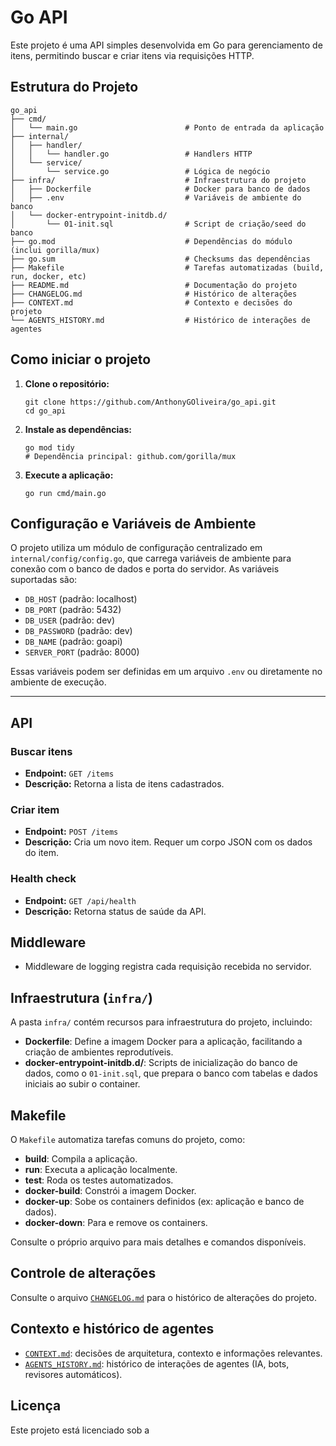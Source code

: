 # Go API

Este projeto é uma API simples desenvolvida em Go para gerenciamento de itens, permitindo buscar e criar itens via requisições HTTP.

## Estrutura do Projeto


```
go_api
├── cmd/
│   └── main.go                        # Ponto de entrada da aplicação
├── internal/
│   ├── handler/
│   │   └── handler.go                 # Handlers HTTP
│   └── service/
│       └── service.go                 # Lógica de negócio
├── infra/                             # Infraestrutura do projeto
│   ├── Dockerfile                     # Docker para banco de dados
│   ├── .env                           # Variáveis de ambiente do banco
│   └── docker-entrypoint-initdb.d/
│       └── 01-init.sql                # Script de criação/seed do banco
├── go.mod                             # Dependências do módulo (inclui gorilla/mux)
├── go.sum                             # Checksums das dependências
├── Makefile                           # Tarefas automatizadas (build, run, docker, etc)
├── README.md                          # Documentação do projeto
├── CHANGELOG.md                       # Histórico de alterações
├── CONTEXT.md                         # Contexto e decisões do projeto
└── AGENTS_HISTORY.md                  # Histórico de interações de agentes
```

## Como iniciar o projeto

1. **Clone o repositório:**
   ```
   git clone https://github.com/AnthonyGOliveira/go_api.git
   cd go_api
   ```

2. **Instale as dependências:**
   ```
   go mod tidy
   # Dependência principal: github.com/gorilla/mux
   ```

3. **Execute a aplicação:**
   ```
   go run cmd/main.go
   ```


## Configuração e Variáveis de Ambiente

O projeto utiliza um módulo de configuração centralizado em `internal/config/config.go`, que carrega variáveis de ambiente para conexão com o banco de dados e porta do servidor. As variáveis suportadas são:

- `DB_HOST` (padrão: localhost)
- `DB_PORT` (padrão: 5432)
- `DB_USER` (padrão: dev)
- `DB_PASSWORD` (padrão: dev)
- `DB_NAME` (padrão: goapi)
- `SERVER_PORT` (padrão: 8000)

Essas variáveis podem ser definidas em um arquivo `.env` ou diretamente no ambiente de execução.

---

## API

### Buscar itens

- **Endpoint:** `GET /items`
- **Descrição:** Retorna a lista de itens cadastrados.

### Criar item

- **Endpoint:** `POST /items`
- **Descrição:** Cria um novo item. Requer um corpo JSON com os dados do item.

### Health check

- **Endpoint:** `GET /api/health`
- **Descrição:** Retorna status de saúde da API.


## Middleware

- Middleware de logging registra cada requisição recebida no servidor.

## Infraestrutura (`infra/`)

A pasta `infra/` contém recursos para infraestrutura do projeto, incluindo:

- **Dockerfile**: Define a imagem Docker para a aplicação, facilitando a criação de ambientes reprodutíveis.
- **docker-entrypoint-initdb.d/**: Scripts de inicialização do banco de dados, como o `01-init.sql`, que prepara o banco com tabelas e dados iniciais ao subir o container.

## Makefile

O `Makefile` automatiza tarefas comuns do projeto, como:

- **build**: Compila a aplicação.
- **run**: Executa a aplicação localmente.
- **test**: Roda os testes automatizados.
- **docker-build**: Constrói a imagem Docker.
- **docker-up**: Sobe os containers definidos (ex: aplicação e banco de dados).
- **docker-down**: Para e remove os containers.

Consulte o próprio arquivo para mais detalhes e comandos disponíveis.

## Controle de alterações

Consulte o arquivo [`CHANGELOG.md`](CHANGELOG.md) para o histórico de alterações do projeto.

## Contexto e histórico de agentes

- [`CONTEXT.md`](CONTEXT.md): decisões de arquitetura, contexto e informações relevantes.
- [`AGENTS_HISTORY.md`](AGENTS_HISTORY.md): histórico de interações de agentes (IA, bots, revisores automáticos).

## Licença

Este projeto está licenciado sob a